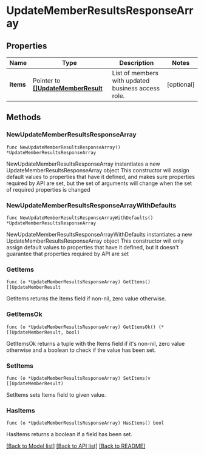 # UpdateMemberResultsResponseArray

## Properties

Name | Type | Description | Notes
------------ | ------------- | ------------- | -------------
**Items** | Pointer to [**[]UpdateMemberResult**](UpdateMemberResult.md) | List of members with updated business access role. | [optional] 

## Methods

### NewUpdateMemberResultsResponseArray

`func NewUpdateMemberResultsResponseArray() *UpdateMemberResultsResponseArray`

NewUpdateMemberResultsResponseArray instantiates a new UpdateMemberResultsResponseArray object
This constructor will assign default values to properties that have it defined,
and makes sure properties required by API are set, but the set of arguments
will change when the set of required properties is changed

### NewUpdateMemberResultsResponseArrayWithDefaults

`func NewUpdateMemberResultsResponseArrayWithDefaults() *UpdateMemberResultsResponseArray`

NewUpdateMemberResultsResponseArrayWithDefaults instantiates a new UpdateMemberResultsResponseArray object
This constructor will only assign default values to properties that have it defined,
but it doesn't guarantee that properties required by API are set

### GetItems

`func (o *UpdateMemberResultsResponseArray) GetItems() []UpdateMemberResult`

GetItems returns the Items field if non-nil, zero value otherwise.

### GetItemsOk

`func (o *UpdateMemberResultsResponseArray) GetItemsOk() (*[]UpdateMemberResult, bool)`

GetItemsOk returns a tuple with the Items field if it's non-nil, zero value otherwise
and a boolean to check if the value has been set.

### SetItems

`func (o *UpdateMemberResultsResponseArray) SetItems(v []UpdateMemberResult)`

SetItems sets Items field to given value.

### HasItems

`func (o *UpdateMemberResultsResponseArray) HasItems() bool`

HasItems returns a boolean if a field has been set.


[[Back to Model list]](../README.md#documentation-for-models) [[Back to API list]](../README.md#documentation-for-api-endpoints) [[Back to README]](../README.md)


